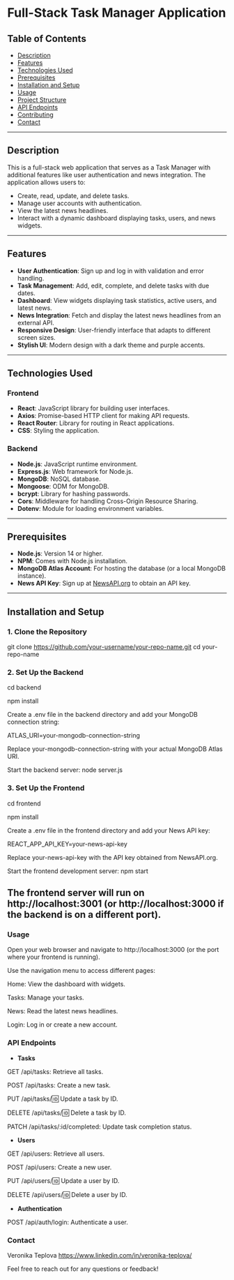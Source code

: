 # Full-Stack Task Manager Application

## Table of Contents

- [Description](#description)
- [Features](#features)
- [Technologies Used](#technologies-used)
- [Prerequisites](#prerequisites)
- [Installation and Setup](#installation-and-setup)
- [Usage](#usage)
- [Project Structure](#project-structure)
- [API Endpoints](#api-endpoints)
- [Contributing](#contributing)
- [Contact](#contact)

---

## Description

This is a full-stack web application that serves as a Task Manager with additional features like user authentication and news integration. The application allows users to:

- Create, read, update, and delete tasks.
- Manage user accounts with authentication.
- View the latest news headlines.
- Interact with a dynamic dashboard displaying tasks, users, and news widgets.

---

## Features

- **User Authentication**: Sign up and log in with validation and error handling.
- **Task Management**: Add, edit, complete, and delete tasks with due dates.
- **Dashboard**: View widgets displaying task statistics, active users, and latest news.
- **News Integration**: Fetch and display the latest news headlines from an external API.
- **Responsive Design**: User-friendly interface that adapts to different screen sizes.
- **Stylish UI**: Modern design with a dark theme and purple accents.

---

## Technologies Used

### Frontend

- **React**: JavaScript library for building user interfaces.
- **Axios**: Promise-based HTTP client for making API requests.
- **React Router**: Library for routing in React applications.
- **CSS**: Styling the application.

### Backend

- **Node.js**: JavaScript runtime environment.
- **Express.js**: Web framework for Node.js.
- **MongoDB**: NoSQL database.
- **Mongoose**: ODM for MongoDB.
- **bcrypt**: Library for hashing passwords.
- **Cors**: Middleware for handling Cross-Origin Resource Sharing.
- **Dotenv**: Module for loading environment variables.

---

## Prerequisites

- **Node.js**: Version 14 or higher.
- **NPM**: Comes with Node.js installation.
- **MongoDB Atlas Account**: For hosting the database (or a local MongoDB instance).
- **News API Key**: Sign up at [NewsAPI.org](https://newsapi.org/) to obtain an API key.

---

## Installation and Setup

### 1. Clone the Repository

git clone https://github.com/your-username/your-repo-name.git
cd your-repo-name

### 2. Set Up the Backend
cd backend

npm install

Create a .env file in the backend directory and add your MongoDB connection string:

ATLAS_URI=your-mongodb-connection-string

Replace your-mongodb-connection-string with your actual MongoDB Atlas URI.

Start the backend server: node server.js

### 3. Set Up the Frontend
cd frontend

npm install

Create a .env file in the frontend directory and add your News API key:

REACT_APP_API_KEY=your-news-api-key

Replace your-news-api-key with the API key obtained from NewsAPI.org.

Start the frontend development server: npm start

## The frontend server will run on http://localhost:3001 (or http://localhost:3000 if the backend is on a different port).

### Usage
Open your web browser and navigate to http://localhost:3000 (or the port where your frontend is running).

Use the navigation menu to access different pages:

Home: View the dashboard with widgets.

Tasks: Manage your tasks.

News: Read the latest news headlines.

Login: Log in or create a new account.



### API Endpoints
- **Tasks**

GET /api/tasks: Retrieve all tasks.

POST /api/tasks: Create a new task.

PUT /api/tasks/:id: Update a task by ID.

DELETE /api/tasks/:id: Delete a task by ID.

PATCH /api/tasks/:id/completed: Update task completion status.

- **Users**

GET /api/users: Retrieve all users.

POST /api/users: Create a new user.

PUT /api/users/:id: Update a user by ID.

DELETE /api/users/:id: Delete a user by ID.

- **Authentication**

POST /api/auth/login: Authenticate a user.



### Contact
Veronika Teplova
https://www.linkedin.com/in/veronika-teplova/

Feel free to reach out for any questions or feedback!


